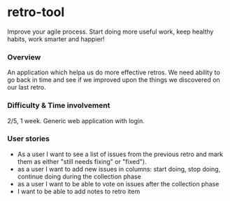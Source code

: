 # retro-tool
Improve your agile process. Start doing more useful work, keep healthy habits, work smarter and happier!


### Overview
An application which helpa us do more effective retros. We need ability to go back in time and see if we improved upon the things we discovered on our last retro. 
### Difficulty & Time involvement
2/5, 1 week. Generic web application with login.
### User stories
* As a user I want to see a list of issues from the previous retro and mark them as either "still needs fixing" or "fixed").
* as a user I want to add new issues in columns: start doing, stop doing, continue doing during the collection phase
* as a user I want to be able to vote on issues after the collection phase
* I want to be able to add notes to retro item
